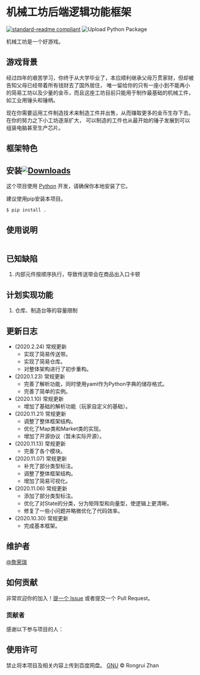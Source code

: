 # 机械工坊后端逻辑功能框架

[![standard-readme compliant](https://img.shields.io/badge/readme%20style-standard-brightgreen.svg?style=flat-square)](https://github.com/RichardLitt/standard-readme)
![Upload Python Package](https://github.com/zrr1999/PyTex/workflows/Upload%20Python%20Package/badge.svg)

机械工坊是一个好游戏。

## 游戏背景
经过四年的艰苦学习，你终于从大学毕业了，本应顺利继承父母万贯家财，但却被告知父母已经带着所有钱财去了国外居住，
唯一留给你的只有一座小到不能再小的简易工坊以及少量的金币，而且这座工坊目前只能用于制作最基础的机械工件，
如工业用锤头和锤柄。

现在你需要运用工件制造技术来制造工件并出售，从而赚取更多的金币生存下去。在你的努力之下小工坊逐渐扩大，
可以制造的工件也从最开始的锤子发展到可以组装电脑甚至生产芯片。

## 框架特色



## 安装[![Downloads](https://pepy.tech/badge/bone-pytex)](https://pepy.tech/project/bone-pytex)

这个项目使用 [Python](https://www.python.org/downloads/) 开发，请确保你本地安装了它。

建议使用pip安装本项目。

```sh
$ pip install .
```

## 使用说明



```python

```


## 已知缺陷
1. 内部元件按顺序执行，导致传送带会在商品出入口卡顿

## 计划实现功能
1. 仓库、制造台等的容量限制

## 更新日志
- (2020.2.24)  常规更新
    - 实现了简易传送带。
    - 实现了简易仓库。
    - 对整体架构进行了初步重构。
- (2020.1.23)  常规更新
    - 完善了解析功能，同时使用yaml作为Python字典的储存格式。
    - 完善了简单的实例。
- (2020.1.10)  常规更新
    - 增加了基础的解析功能（玩家自定义的基础）。
- (2020.11.21)  常规更新
    - 调整了整体框架结构。
    - 优化了Map类和Market类的实现。
    - 增加了开源协议（暂未实际开源）。
- (2020.11.13)  常规更新
    - 完善了各个模块。
- (2020.11.07)  常规更新
    - 补充了部分类型标注。
    - 调整了整体框架结构。
    - 增加了简易可视化。
- (2020.11.06)  常规更新
    - 添加了部分类型标注。
    - 优化了对State的分类，分为矩阵型和向量型，使逻辑上更清晰。
    - 修复了一些小问题并略微优化了代码效率。
- (2020.10.30)  常规更新
    - 完成基本框架。

## 维护者

[@詹荣瑞](https://github.com/tczrr1999)

## 如何贡献

非常欢迎你的加入！[提一个 Issue](https://gitee.com/zrr1999/machinery-workshop/issues/new) 或者提交一个 Pull Request。

### 贡献者

感谢以下参与项目的人：

## 使用许可

禁止将本项目及相关内容上传到百度网盘。
[GNU](LICENSE) © Rongrui Zhan
